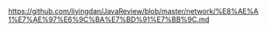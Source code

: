 <https://github.com/liyingdan/JavaReview/blob/master/network/%E8%AE%A1%E7%AE%97%E6%9C%BA%E7%BD%91%E7%BB%9C.md>
